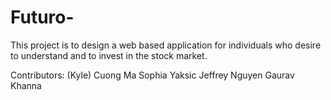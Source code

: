 # Futuro-
This project is to design a web based application for individuals who desire to understand and to invest in the stock market.

Contributors: 
(Kyle) Cuong Ma 
Sophia Yaksic 
Jeffrey Nguyen
Gaurav Khanna 
